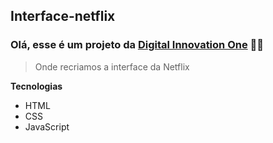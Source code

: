 ## Interface-netflix
### Olá, esse é um projeto da [Digital Innovation One](https://digitalinnovation.one/) 👩‍💻
> Onde recriamos a interface da Netflix

**Tecnologias**
- HTML
- CSS
- JavaScript
